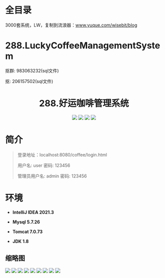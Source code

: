 # 全目录

3000套系统，LW，复制到流浪器：www.yuque.com/wisebit/blog

# 288.LuckyCoffeeManagementSystem

<p>抠群: 983063232(sql文件)</p>
<p>抠: 206157502(sql文件)</p>

<p><h1 align="center">288.好运咖啡管理系统</h1></p>



<p align="center">
	<img src="https://img.shields.io/badge/jdk-1.8-orange.svg"/>
    <img src="https://img.shields.io/badge/servlet-5.x-lightgrey.svg"/>
    <img src="https://img.shields.io/badge/layui_html-3.x-blue.svg"/>
    <img src="https://img.shields.io/badge/jdbc-5.x-yellow.svg"/>
</p>

# 简介
>
> 
>
> 登录地址：localhost:8080/coffee/login.html
>
> 用户名: user   密码: 123456
>
> 管理员用户名: admin   密码: 123456
>


# 环境

- <b>IntelliJ IDEA 2021.3</b>

- <b>Mysql 5.7.26</b>

- <b>Tomcat 7.0.73</b>

- <b>JDK 1.8</b>





## 缩略图

![](https://bitwise.oss-cn-heyuan.aliyuncs.com/2024/9/10/d4412106-d52a-4f0e-869a-83d6e301c402.png)
![](https://bitwise.oss-cn-heyuan.aliyuncs.com/2024/9/10/f25c294e-a8a8-435c-b649-131d1370186c.png)
![](https://bitwise.oss-cn-heyuan.aliyuncs.com/2024/9/10/9dc93a0d-40af-4c55-a440-5ad61ef929c3.png)
![](https://bitwise.oss-cn-heyuan.aliyuncs.com/2024/9/10/8c339fc2-20f3-4d21-bac4-d405d3440746.png)
![](https://bitwise.oss-cn-heyuan.aliyuncs.com/2024/9/10/885dfa70-5385-41b1-910d-b3cfce9516f1.png)
![](https://bitwise.oss-cn-heyuan.aliyuncs.com/2024/9/10/c9137d52-c403-4c4a-b393-e5b15d61294b.png)
![](https://bitwise.oss-cn-heyuan.aliyuncs.com/2024/9/10/233079dd-96d7-491b-815e-6856d5764841.png)
![](https://bitwise.oss-cn-heyuan.aliyuncs.com/2024/9/10/e036a310-926d-48f2-919a-72b00af96a4d.png)
![](https://bitwise.oss-cn-heyuan.aliyuncs.com/2024/9/10/d91a1775-e591-4862-9307-09ff1cf06824.png)





